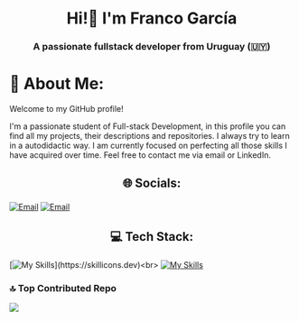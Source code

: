 <h1 align="center">Hi!👋 I'm Franco García</h1>
<h3 align="center">A passionate fullstack developer from Uruguay (🇺🇾)</h3>

# 🙋 About Me:
Welcome to my GitHub profile! 

<p>I'm a passionate student of Full-stack Development, in this profile you can find all my projects, their descriptions and repositories. I always try to learn in a autodidactic way. I am currently focused on perfecting all those skills I have acquired over time. Feel free to contact me via email or LinkedIn.</p>

## <p align="center">🌐 Socials:</p>
[![Email](https://skillicons.dev/icons?i=linkedin)](https://linkedin.com/in/garciafranco06) 
[![Email](https://skillicons.dev/icons?i=gmail)](mailto:francogarciadev@outlook.es)

## <p align="center">💻 Tech Stack:</p>
[![My Skills](https://skillicons.dev/icons?i=html,css,js,react,nodejs,bootstrap,tailwind,php,py,)](https://skillicons.dev)<br>
[![My Skills](https://skillicons.dev/icons?i=windows,vscode,powershell,git,github)](https://skillicons.dev)


### 🔝 Top Contributed Repo
![](https://github-contributor-stats.vercel.app/api?username=grcfranco06&limit=5&theme=dark&combine_all_yearly_contributions=true)


